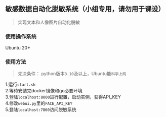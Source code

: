 ## 敏感数据自动化脱敏系统（小组专用，请勿用于课设）
>实现文本和人像图片自动化脱敏

### 使用操作系统
Ubuntu 20+

### 使用方法
>先决条件：
python版本`3.10`及以上，Ubuntu能`科学上网`

1.运行`start.sh `   
2.等待安装完docker镜像和go必要环境   
3.登陆`localhost:8000`进行配置，启动实例，获得API_KEY   
4.修改`webui.py`里的`FACE_API_KEY`   
5.登陆`localhost:7860`访问脱敏系统

